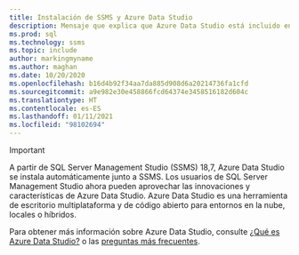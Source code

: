 ```yaml
---
title: Instalación de SSMS y Azure Data Studio
description: Mensaje que explica que Azure Data Studio está incluido en la instalación de SSMS.
ms.prod: sql
ms.technology: ssms
ms.topic: include
author: markingmyname
ms.author: maghan
ms.date: 10/20/2020
ms.openlocfilehash: b16d4b92f34aa7da885d908d6a20214736fa1cfd
ms.sourcegitcommit: a9e982e30e458866fcd64374e3458516182d604c
ms.translationtype: HT
ms.contentlocale: es-ES
ms.lasthandoff: 01/11/2021
ms.locfileid: "98102694"
---
```

> [!Important]
> A partir de SQL Server Management Studio (SSMS) 18,7, Azure Data Studio se instala automáticamente junto a SSMS. Los usuarios de SQL Server Management Studio ahora pueden aprovechar las innovaciones y características de Azure Data Studio. Azure Data Studio es una herramienta de escritorio multiplataforma y de código abierto para entornos en la nube, locales o híbridos.
>
> Para obtener más información sobre Azure Data Studio, consulte [¿Qué es Azure Data Studio?](../azure-data-studio/what-is-azure-data-studio.md) o las [preguntas más frecuentes](../azure-data-studio/faq.md).